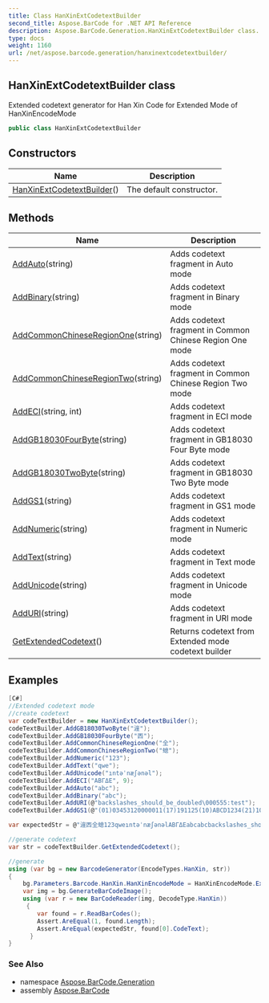 ```yaml
---
title: Class HanXinExtCodetextBuilder
second_title: Aspose.BarCode for .NET API Reference
description: Aspose.BarCode.Generation.HanXinExtCodetextBuilder class. Extended codetext generator for Han Xin Code for Extended Mode of HanXinEncodeMode
type: docs
weight: 1160
url: /net/aspose.barcode.generation/hanxinextcodetextbuilder/
---
```

## HanXinExtCodetextBuilder class

Extended codetext generator for Han Xin Code for Extended Mode of HanXinEncodeMode

```csharp
public class HanXinExtCodetextBuilder
```

## Constructors

| Name | Description |
| --- | --- |
| [HanXinExtCodetextBuilder](hanxinextcodetextbuilder/)() | The default constructor. |

## Methods

| Name | Description |
| --- | --- |
| [AddAuto](../../aspose.barcode.generation/hanxinextcodetextbuilder/addauto/)(string) | Adds codetext fragment in Auto mode |
| [AddBinary](../../aspose.barcode.generation/hanxinextcodetextbuilder/addbinary/)(string) | Adds codetext fragment in Binary mode |
| [AddCommonChineseRegionOne](../../aspose.barcode.generation/hanxinextcodetextbuilder/addcommonchineseregionone/)(string) | Adds codetext fragment in Common Chinese Region One mode |
| [AddCommonChineseRegionTwo](../../aspose.barcode.generation/hanxinextcodetextbuilder/addcommonchineseregiontwo/)(string) | Adds codetext fragment in Common Chinese Region Two mode |
| [AddECI](../../aspose.barcode.generation/hanxinextcodetextbuilder/addeci/)(string, int) | Adds codetext fragment in ECI mode |
| [AddGB18030FourByte](../../aspose.barcode.generation/hanxinextcodetextbuilder/addgb18030fourbyte/)(string) | Adds codetext fragment in GB18030 Four Byte mode |
| [AddGB18030TwoByte](../../aspose.barcode.generation/hanxinextcodetextbuilder/addgb18030twobyte/)(string) | Adds codetext fragment in GB18030 Two Byte mode |
| [AddGS1](../../aspose.barcode.generation/hanxinextcodetextbuilder/addgs1/)(string) | Adds codetext fragment in GS1 mode |
| [AddNumeric](../../aspose.barcode.generation/hanxinextcodetextbuilder/addnumeric/)(string) | Adds codetext fragment in Numeric mode |
| [AddText](../../aspose.barcode.generation/hanxinextcodetextbuilder/addtext/)(string) | Adds codetext fragment in Text mode |
| [AddUnicode](../../aspose.barcode.generation/hanxinextcodetextbuilder/addunicode/)(string) | Adds codetext fragment in Unicode mode |
| [AddURI](../../aspose.barcode.generation/hanxinextcodetextbuilder/adduri/)(string) | Adds codetext fragment in URI mode |
| [GetExtendedCodetext](../../aspose.barcode.generation/hanxinextcodetextbuilder/getextendedcodetext/)() | Returns codetext from Extended mode codetext builder |

## Examples

```csharp
[C#]
//Extended codetext mode
//create codetext
var codeTextBuilder = new HanXinExtCodetextBuilder();
codeTextBuilder.AddGB18030TwoByte("漄");
codeTextBuilder.AddGB18030FourByte("㐁");
codeTextBuilder.AddCommonChineseRegionOne("全");
codeTextBuilder.AddCommonChineseRegionTwo("螅");
codeTextBuilder.AddNumeric("123");
codeTextBuilder.AddText("qwe");
codeTextBuilder.AddUnicode("ıntəˈnæʃənəl");
codeTextBuilder.AddECI("ΑΒΓΔΕ", 9);
codeTextBuilder.AddAuto("abc");
codeTextBuilder.AddBinary("abc");
codeTextBuilder.AddURI(@"backslashes_should_be_doubled\000555:test");
codeTextBuilder.AddGS1(@"(01)03453120000011(17)191125(10)ABCD1234(21)10");

var expectedStr = @"漄㐁全螅123qweıntəˈnæʃənəlΑΒΓΔΕabcabcbackslashes_should_be_doubled\000555:test(01)03453120000011(17)191125(10)ABCD1234(21)10";

//generate codetext
var str = codeTextBuilder.GetExtendedCodetext();

//generate
using (var bg = new BarcodeGenerator(EncodeTypes.HanXin, str))
{
    bg.Parameters.Barcode.HanXin.HanXinEncodeMode = HanXinEncodeMode.Extended;
    var img = bg.GenerateBarCodeImage();
    using (var r = new BarCodeReader(img, DecodeType.HanXin))
     {
        var found = r.ReadBarCodes();
        Assert.AreEqual(1, found.Length);
        Assert.AreEqual(expectedStr, found[0].CodeText);
      }
}
```

### See Also

* namespace [Aspose.BarCode.Generation](../../aspose.barcode.generation/)
* assembly [Aspose.BarCode](../../)



